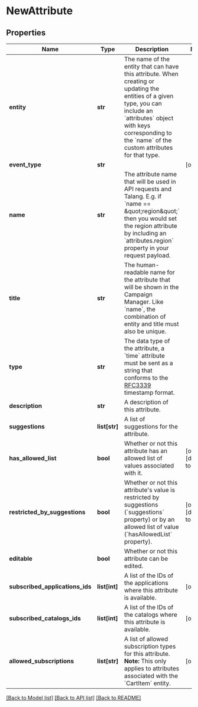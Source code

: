 # NewAttribute

## Properties
Name | Type | Description | Notes
------------ | ------------- | ------------- | -------------
**entity** | **str** | The name of the entity that can have this attribute. When creating or updating the entities of a given type, you can include an &#x60;attributes&#x60; object with keys corresponding to the &#x60;name&#x60; of the custom attributes for that type. | 
**event_type** | **str** |  | [optional] 
**name** | **str** | The attribute name that will be used in API requests and Talang. E.g. if &#x60;name &#x3D;&#x3D; \&quot;region\&quot;&#x60; then you would set the region attribute by including an &#x60;attributes.region&#x60; property in your request payload. | 
**title** | **str** | The human-readable name for the attribute that will be shown in the Campaign Manager. Like &#x60;name&#x60;, the combination of entity and title must also be unique. | 
**type** | **str** | The data type of the attribute, a &#x60;time&#x60; attribute must be sent as a string that conforms to the [RFC3339](https://www.ietf.org/rfc/rfc3339.txt) timestamp format. | 
**description** | **str** | A description of this attribute. | 
**suggestions** | **list[str]** | A list of suggestions for the attribute. | 
**has_allowed_list** | **bool** | Whether or not this attribute has an allowed list of values associated with it. | [optional] [default to False]
**restricted_by_suggestions** | **bool** | Whether or not this attribute&#39;s value is restricted by suggestions (&#x60;suggestions&#x60; property) or by an allowed list of value (&#x60;hasAllowedList&#x60; property).  | [optional] [default to False]
**editable** | **bool** | Whether or not this attribute can be edited. | 
**subscribed_applications_ids** | **list[int]** | A list of the IDs of the applications where this attribute is available. | [optional] 
**subscribed_catalogs_ids** | **list[int]** | A list of the IDs of the catalogs where this attribute is available. | [optional] 
**allowed_subscriptions** | **list[str]** | A list of allowed subscription types for this attribute.  **Note:** This only applies to attributes associated with the &#x60;CartItem&#x60; entity.  | [optional] 

[[Back to Model list]](../README.md#documentation-for-models) [[Back to API list]](../README.md#documentation-for-api-endpoints) [[Back to README]](../README.md)


